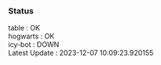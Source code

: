 ### Status


table : OK  
hogwarts : OK  
icy-bot : DOWN  
Latest Update : 2023-12-07 10:09:23.920155
